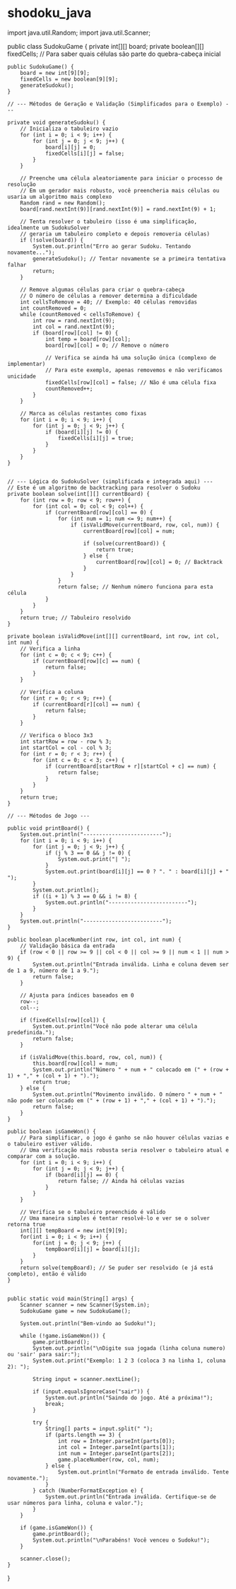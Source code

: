 # shodoku_java

import java.util.Random;
import java.util.Scanner;

public class SudokuGame {
    private int[][] board;
    private boolean[][] fixedCells; // Para saber quais células são parte do quebra-cabeça inicial

    public SudokuGame() {
        board = new int[9][9];
        fixedCells = new boolean[9][9];
        generateSudoku();
    }

    // --- Métodos de Geração e Validação (Simplificados para o Exemplo) ---

    private void generateSudoku() {
        // Inicializa o tabuleiro vazio
        for (int i = 0; i < 9; i++) {
            for (int j = 0; j < 9; j++) {
                board[i][j] = 0;
                fixedCells[i][j] = false;
            }
        }

        // Preenche uma célula aleatoriamente para iniciar o processo de resolução
        // Em um gerador mais robusto, você preencheria mais células ou usaria um algoritmo mais complexo
        Random rand = new Random();
        board[rand.nextInt(9)][rand.nextInt(9)] = rand.nextInt(9) + 1;

        // Tenta resolver o tabuleiro (isso é uma simplificação, idealmente um SudokuSolver
        // geraria um tabuleiro completo e depois removeria células)
        if (!solve(board)) {
            System.out.println("Erro ao gerar Sudoku. Tentando novamente...");
            generateSudoku(); // Tentar novamente se a primeira tentativa falhar
            return;
        }

        // Remove algumas células para criar o quebra-cabeça
        // O número de células a remover determina a dificuldade
        int cellsToRemove = 40; // Exemplo: 40 células removidas
        int countRemoved = 0;
        while (countRemoved < cellsToRemove) {
            int row = rand.nextInt(9);
            int col = rand.nextInt(9);
            if (board[row][col] != 0) {
                int temp = board[row][col];
                board[row][col] = 0; // Remove o número

                // Verifica se ainda há uma solução única (complexo de implementar)
                // Para este exemplo, apenas removemos e não verificamos unicidade
                fixedCells[row][col] = false; // Não é uma célula fixa
                countRemoved++;
            }
        }

        // Marca as células restantes como fixas
        for (int i = 0; i < 9; i++) {
            for (int j = 0; j < 9; j++) {
                if (board[i][j] != 0) {
                    fixedCells[i][j] = true;
                }
            }
        }
    }


    // --- Lógica do SudokuSolver (simplificada e integrada aqui) ---
    // Este é um algoritmo de backtracking para resolver o Sudoku
    private boolean solve(int[][] currentBoard) {
        for (int row = 0; row < 9; row++) {
            for (int col = 0; col < 9; col++) {
                if (currentBoard[row][col] == 0) {
                    for (int num = 1; num <= 9; num++) {
                        if (isValidMove(currentBoard, row, col, num)) {
                            currentBoard[row][col] = num;

                            if (solve(currentBoard)) {
                                return true;
                            } else {
                                currentBoard[row][col] = 0; // Backtrack
                            }
                        }
                    }
                    return false; // Nenhum número funciona para esta célula
                }
            }
        }
        return true; // Tabuleiro resolvido
    }

    private boolean isValidMove(int[][] currentBoard, int row, int col, int num) {
        // Verifica a linha
        for (int c = 0; c < 9; c++) {
            if (currentBoard[row][c] == num) {
                return false;
            }
        }

        // Verifica a coluna
        for (int r = 0; r < 9; r++) {
            if (currentBoard[r][col] == num) {
                return false;
            }
        }

        // Verifica o bloco 3x3
        int startRow = row - row % 3;
        int startCol = col - col % 3;
        for (int r = 0; r < 3; r++) {
            for (int c = 0; c < 3; c++) {
                if (currentBoard[startRow + r][startCol + c] == num) {
                    return false;
                }
            }
        }
        return true;
    }

    // --- Métodos de Jogo ---

    public void printBoard() {
        System.out.println("-------------------------");
        for (int i = 0; i < 9; i++) {
            for (int j = 0; j < 9; j++) {
                if (j % 3 == 0 && j != 0) {
                    System.out.print("| ");
                }
                System.out.print(board[i][j] == 0 ? ". " : board[i][j] + " ");
            }
            System.out.println();
            if ((i + 1) % 3 == 0 && i != 8) {
                System.out.println("-------------------------");
            }
        }
        System.out.println("-------------------------");
    }

    public boolean placeNumber(int row, int col, int num) {
        // Validação básica da entrada
        if (row < 0 || row >= 9 || col < 0 || col >= 9 || num < 1 || num > 9) {
            System.out.println("Entrada inválida. Linha e coluna devem ser de 1 a 9, número de 1 a 9.");
            return false;
        }

        // Ajusta para índices baseados em 0
        row--;
        col--;

        if (fixedCells[row][col]) {
            System.out.println("Você não pode alterar uma célula predefinida.");
            return false;
        }

        if (isValidMove(this.board, row, col, num)) {
            this.board[row][col] = num;
            System.out.println("Número " + num + " colocado em (" + (row + 1) + "," + (col + 1) + ").");
            return true;
        } else {
            System.out.println("Movimento inválido. O número " + num + " não pode ser colocado em (" + (row + 1) + "," + (col + 1) + ").");
            return false;
        }
    }

    public boolean isGameWon() {
        // Para simplificar, o jogo é ganho se não houver células vazias e o tabuleiro estiver válido.
        // Uma verificação mais robusta seria resolver o tabuleiro atual e comparar com a solução.
        for (int i = 0; i < 9; i++) {
            for (int j = 0; j < 9; j++) {
                if (board[i][j] == 0) {
                    return false; // Ainda há células vazias
                }
            }
        }

        // Verifica se o tabuleiro preenchido é válido
        // Uma maneira simples é tentar resolvê-lo e ver se o solver retorna true
        int[][] tempBoard = new int[9][9];
        for(int i = 0; i < 9; i++) {
            for(int j = 0; j < 9; j++) {
                tempBoard[i][j] = board[i][j];
            }
        }
        return solve(tempBoard); // Se puder ser resolvido (e já está completo), então é válido
    }


    public static void main(String[] args) {
        Scanner scanner = new Scanner(System.in);
        SudokuGame game = new SudokuGame();

        System.out.println("Bem-vindo ao Sudoku!");

        while (!game.isGameWon()) {
            game.printBoard();
            System.out.println("\nDigite sua jogada (linha coluna numero) ou 'sair' para sair:");
            System.out.print("Exemplo: 1 2 3 (coloca 3 na linha 1, coluna 2): ");

            String input = scanner.nextLine();

            if (input.equalsIgnoreCase("sair")) {
                System.out.println("Saindo do jogo. Até a próxima!");
                break;
            }

            try {
                String[] parts = input.split(" ");
                if (parts.length == 3) {
                    int row = Integer.parseInt(parts[0]);
                    int col = Integer.parseInt(parts[1]);
                    int num = Integer.parseInt(parts[2]);
                    game.placeNumber(row, col, num);
                } else {
                    System.out.println("Formato de entrada inválido. Tente novamente.");
                }
            } catch (NumberFormatException e) {
                System.out.println("Entrada inválida. Certifique-se de usar números para linha, coluna e valor.");
            }
        }

        if (game.isGameWon()) {
            game.printBoard();
            System.out.println("\nParabéns! Você venceu o Sudoku!");
        }

        scanner.close();
    }
}
